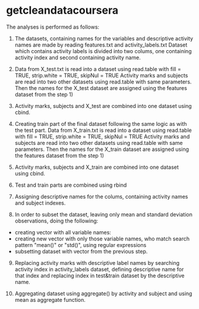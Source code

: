 getcleandatacoursera
====================

The analyses is performed as follows:
1) The datasets, containing names for the variables and descriptive activity names are made by reading features.txt and activity_labels.txt
Dataset which contains activity labels is divided into two colums, one containing activity index and second containing activity name.

2) Data from X_test.txt is read into a dataset using read.table with fill = TRUE, strip.white = TRUE, skipNul = TRUE
Activity marks and subjects are read into two other datasets using read.table with same parameters.
Then the names for the X_test dataset are assigned using the features dataset from the step 1)

3) Activity marks, subjects and X_test are combined into one dataset using cbind.

4) Creating train part of the final dataset following the same logic as with the test part.
Data from X_train.txt is read into a dataset using read.table with fill = TRUE, strip.white = TRUE, skipNul = TRUE
Activity marks and subjects are read into two other datasets using read.table with same parameters.
Then the names for the X_train dataset are assigned using the features dataset from the step 1)

5) Activity marks, subjects and X_train are combined into one dataset using cbind.

6) Test and train parts are combined using rbind

7) Assigning descriptive names for the colums, containing activity names and subject indexes.

8) In order to subset the dataset, leaving only mean and standard deviation observations, doing the following:
- creating vector with all variable names:
- creating new vector with only those variable names, who match search pattern "mean()" or "std()", using regular expressions
- subsetting dataset with vector from the previous step.

9) Replacing activity marks with descriptive label names by searching activity index in activity_labels dataset, defining descriptive name for that index and replacing index in test&train dataset by the descriptive name.

10) Aggregating dataset using aggregate() by activity and subject and using mean as aggregate function. 
